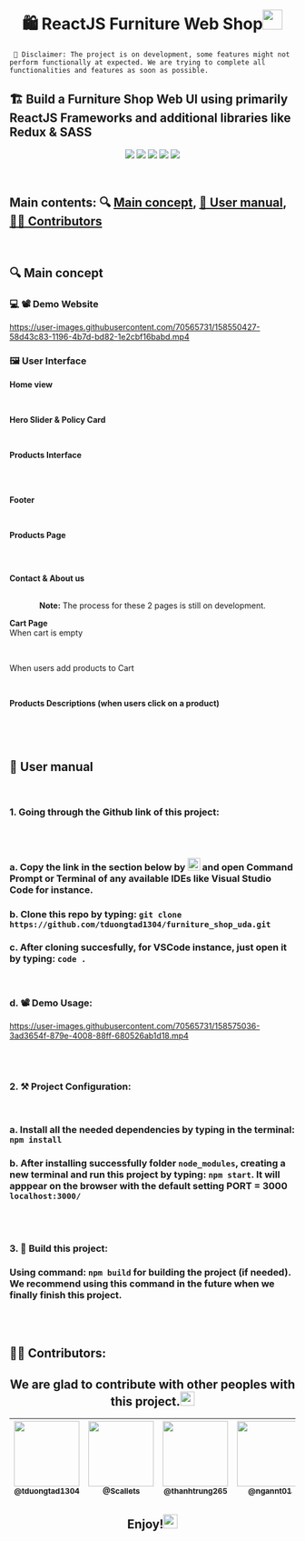 <h1 align="center"><b>🛍️ ReactJS Furniture Web Shop</b><img src="https://media.giphy.com/media/hvRJCLFzcasrR4ia7z/giphy.gif" width="35"></h1>

     📝 Disclaimer: The project is on development, some features might not perform functionally at expected. We are trying to complete all functionalities and features as soon as possible.

## 🏗️ Build a Furniture Shop Web UI using primarily ReactJS  Frameworks and additional libraries like Redux & SASS
<p align="center">
  <a href="https://www.reactjs.org/"><img src="https://img.shields.io/badge/React-20232A?style=for-the-badge&logo=react&logoColor=61DAFB"/></a>
    <a href="#"><img src="https://img.shields.io/badge/JavaScript-323330?style=for-the-badge&logo=javascript&logoColor=F7DF1E)"/></a>
    <a href="https://sass-lang.com/"><img src="https://img.shields.io/badge/Sass-CC6699?style=for-the-badge&logo=sass&logoColor=white"/></a>
    <a href="https://redux.js.org/"><img src="https://img.shields.io/badge/Redux-593D88?style=for-the-badge&logo=redux&logoColor=white"/></a>
    <a href="https://redux.js.org/"><img src="https://img.shields.io/badge/React_Router-CA4245?style=for-the-badge&logo=react-router&logoColor=white"/></a>
</p>
<br>

## Main contents: 🔍 [**Main concept**](https://github.com/tduongtad1304/furniture_shop_uda#-main-concept), [**📕 User manual**](https://github.com/tduongtad1304/furniture_shop_uda#-user-manual), [**💁‍♂️ Contributors**](https://github.com/tduongtad1304/furniture_shop_uda#%EF%B8%8F-contributors)
<br>

## 🔍 **Main concept**

### 💻 📽️ Demo Website

https://user-images.githubusercontent.com/70565731/158550427-58d43c83-1196-4b7d-bd82-1e2cbf16babd.mp4

### 🖼️ User Interface
<summary><b>Home view</b></summary>
  <br/>
  <p align="center">
    <a href="https://github.com/tduongtad1304"><img alt="" src="https://user-images.githubusercontent.com/70565731/158555177-92dbe15f-00d6-45fe-8b48-2a708360c188.png"/></a>
<br/>

<summary><b>Hero Slider & Policy Card</b></summary>
<br/>
  <p align="center">
    <a href="https://github.com/tduongtad1304"><img alt="" src="https://user-images.githubusercontent.com/70565731/158559646-47a0c0df-5e4f-41ec-a0d0-37d5ee8c8916.png"/></a>
<br/>

<summary><b>Products Interface</b></summary>
<br/>
  <p align="center">
    <a href="https://github.com/tduongtad1304"><img alt="" src="https://user-images.githubusercontent.com/70565731/158559790-76263664-a062-4167-9bef-28499841b0fb.png"/></a>
    <a href="https://github.com/tduongtad1304"><img alt="" src="https://user-images.githubusercontent.com/70565731/158559804-27354ae1-17a6-4ca9-874d-1aaa55ffe650.png"/></a>
    <a href="https://github.com/tduongtad1304"><img alt="" src="https://user-images.githubusercontent.com/70565731/158559815-35498fb6-85ce-4e9f-9f21-294bdf98f99f.png"/></a>
    <a href="https://github.com/tduongtad1304"><img alt="" src="https://user-images.githubusercontent.com/70565731/158559821-d58ee105-76f0-437a-b477-8e34a4258741.png"/></a>
    <a href="https://github.com/tduongtad1304"><img alt="" src="https://user-images.githubusercontent.com/70565731/158559831-1ddd67b6-fe0f-4438-9f19-ad213f6c4740.png"/></a>
<br/>

<summary><b>Footer</b></summary>
<br/>
  <p align="center">
    <a href="https://github.com/tduongtad1304"><img alt="" src="https://user-images.githubusercontent.com/70565731/158572156-e0853582-1353-4c8e-85bb-4b4859fbcac0.png"/></a>
<br/>

<summary><b>Products Page</b></summary>
<br/>
  <p align="center">
    <a href="https://github.com/tduongtad1304"><img alt="" src="https://user-images.githubusercontent.com/70565731/158560461-5562a2a5-ef3b-4c22-96ca-dcfb8cc67009.png"/></a>
  <p align="center">
    <a href="https://github.com/tduongtad1304"><img alt="" src="https://user-images.githubusercontent.com/70565731/158560480-43a748bd-e6e2-4072-b17f-b9dcf15aedd9.png"/></a>
<br/>

<summary><b>Contact & About us</b></summary>
<br/>
  <p align="center">
    <b>Note:</b> The process for these 2 pages is still on development.
<br/>

<summary><b>Cart Page</b></summary>
<summary><span>When cart is empty</b></span>
<br>
<br/>
  <p align="center">
    <a href="https://github.com/tduongtad1304"><img alt="" src="https://user-images.githubusercontent.com/70565731/158561335-5714ad95-33cf-4a70-bfb1-4c56d97f2470.png"/></a>
    <br>
<summary><span>When users add products to Cart</b></span>
<br>
<br/>
<p align="center">
    <a href="https://github.com/tduongtad1304"><img alt="" src="https://user-images.githubusercontent.com/70565731/158561614-1b768059-1d85-4a47-b82e-aa204028d871.png"/></a>
<br/>

<summary><b>Products Descriptions (when users click on a product)</b></summary>
<br/>
  <p align="center">
    <a href="https://github.com/tduongtad1304"><img alt="" src="https://user-images.githubusercontent.com/70565731/158561822-1a32f313-7090-4380-a51f-7903c80ff943.png"/></a>
    <br>
    <p align="center">
    <a href="https://github.com/tduongtad1304"><img alt="" src="https://user-images.githubusercontent.com/70565731/158561845-b8108253-858e-4d45-824d-a2dc89519572.png"/></a>
<br/>
<br>

## **📕 User manual**
 <br>

### 1. Going through the Github link of this project:
<br>
<p align="center">
    <a href="https://github.com/tduongtad1304"><img alt="" src="https://user-images.githubusercontent.com/70565731/158562455-646003dd-7cb2-4c1a-9cbb-7c73eabf9485.png"/></a>
<br>

### a. Copy the link in the section below by <img src="https://user-images.githubusercontent.com/70565731/158563145-c2d324e4-8122-45e7-863e-5496b2e241bb.png" height="22px"> and open Command Prompt or Terminal of any available IDEs like Visual Studio Code for instance.

### b. Clone this repo by typing: ```git clone https://github.com/tduongtad1304/furniture_shop_uda.git```
### c. After cloning succesfully, for VSCode instance, just open it by typing: ```code .```
<br>
     
### d. 📽️ Demo Usage:
     


https://user-images.githubusercontent.com/70565731/158575036-3ad3654f-879e-4008-88ff-680526ab1d18.mp4

     
<br></br>

### 2. ⚒️ Project Configuration:
<br>

### a. Install all the needed dependencies by typing in the terminal: ```npm install```
### b. After installing successfully folder ```node_modules```, creating a new terminal and run this project by typing: ```npm start```. It will apppear on the browser with the default setting PORT = 3000 ```localhost:3000/```

<br></br>

### 3. 🏢 Build this project:
### Using command: ```npm build``` for building the project (if needed). We recommend using this command in the future when we finally finish this project.
<br></br>

## **💁‍♂️ Contributors**:
### <h2 align="center"><b>We are glad to contribute with other peoples with this project.</b><img src="https://media.giphy.com/media/hvRJCLFzcasrR4ia7z/giphy.gif" width="25"></h2>

| [<img src="https://avatars.githubusercontent.com/u/70565731?v=4" width="115"><br><sub>@tduongtad1304</sub>](https://github.com/tduongtad1304) | [<img  src="https://avatars.githubusercontent.com/u/90086351?v=4" width="115"><br><sub>@Scallets</sub>](https://github.com/Scaletts) | [<img  src="https://avatars.githubusercontent.com/u/72735987?v=4" width="115"><br><sub>@thanhtrung265</sub>](https://github.com/thanhtrung265) | [<img  src="https://avatars.githubusercontent.com/u/70565685?v=4" width="115"><br><sub>@ngannt01</sub>](https://github.com/ngannt01) | [<img  src="https://avatars.githubusercontent.com/u/73017119?v=4" width="115"><br><sub>@vankiet2001</sub>](https://github.com/vankiet2001) |
| :---: |:---: | :---: | :---: | :---: |

<h2 align="center"><b>Enjoy!</b><img src="https://media.giphy.com/media/hvRJCLFzcasrR4ia7z/giphy.gif" width="25"></h2>
